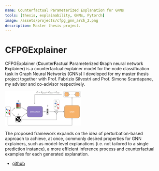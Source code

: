 ```yaml
---
name: Counterfactual Parameterized Explanation for GNNs 
tools: [thesis, explainability, GNNs, Pytorch]
image: /assets/projects/cfpg_gnn_arch_2.png
description: Master thesis project.
---
```


# CFPGExplainer
CFPGExplainer (**C**ounter**F**actual **P**arameterized **G**raph neural network **E**xplainer) is a counterfactual explainer model for the node classification task in Graph Neural Networks (GNNs) I developed for my master thesis project together with Prof. Fabrizio Silvestri and Prof. Simone Scardapane, my advisor and co-advisor respectively. 
<!-- <img src="/assets/projects/cfpg_gnn_arch_2.png" alt="cfpg_pic" width="75%" desc="architecture"/> -->
<img src="/assets/projects/CFPG-PertBasedExpl.png" alt="cfpg_pic" width="50%"/>

The proposed framework expands on the idea of perturbation-based approach to achieve, at once, commonly desired properties for GNN explainers, such as model-level explanations (i.e. not tailored to a single prediction instance), a more efficient inference process and counterfactual examples for each generated explanation.
- [github](https://github.com/giamdalessandro/masterThesisCFPG) 

<!--P.S.: This was my Master's final project, go [here](/assets/dalessandro_master_thesis.pdf) go the full thesis.-->

<!--
<div style="text-align: center;">
    <a class="btn btn-outline-primary mt-1" href="/assets/dalessandro_master_thesis.pdf">full text</a>
</div>

(e.g. [1],[2])
- [1] Ying, R., Bourgeois, D., You, J., Zitnik, M., & Leskovec, J. (2019). Gnnexplainer: Generating explanations for graph neural networks. [[arxiv](https://arxiv.org/abs/1903.03894)]
- [2] Lucic, A., ter Hoeve, M., Tolomei, G., de Rijke, M., & Silvestri, F. (2022). Cf-gnnexplainer: Counterfactual explanations for graph neural networks. [[arxiv](https://arxiv.org/abs/2102.03322)]
-->